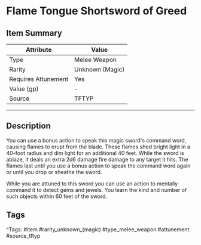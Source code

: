 # Flame Tongue Shortsword of Greed

## Item Summary

| Attribute            | Value                        |
|----------------------|------------------------------|
| Type                 | Melee Weapon |
| Rarity               | Unknown (Magic)             |
| Requires Attunement  | Yes                |
| Value (gp)           | -    |
| Source               | TFTYP |

---

## Description

You can use a bonus action to speak this magic sword's command word, causing flames to erupt from the blade. These flames shed bright light in a 40-foot radius and dim light for an additional 40 feet. While the sword is ablaze, it deals an extra 2d6 damage fire damage to any target it hits. The flames last until you use a bonus action to speak the command word again or until you drop or sheathe the sword.

While you are attuned to this sword you can use an action to mentally command it to detect gems and jewels. You learn the kind and number of such objects within 60 feet of the sword.

## Tags

^Tags: #item #rarity_unknown_(magic) #type_melee_weapon #attunement #source_tftyp
